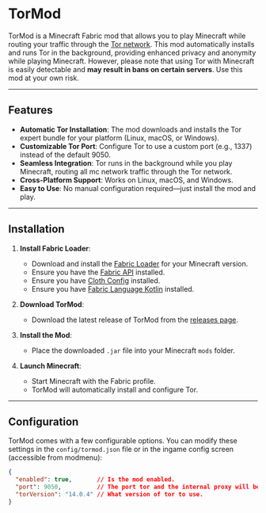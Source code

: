 # TorMod

TorMod is a Minecraft Fabric mod that allows you to play Minecraft while routing your traffic through the [Tor network](https://www.torproject.org/). This mod automatically installs and runs Tor in the background, providing enhanced privacy and anonymity while playing Minecraft. However, please note that using Tor with Minecraft is easily detectable and **may result in bans on certain servers**. Use this mod at your own risk.

---

## Features
- **Automatic Tor Installation**: The mod downloads and installs the Tor expert bundle for your platform (Linux, macOS, or Windows).
- **Customizable Tor Port**: Configure Tor to use a custom port (e.g., 1337) instead of the default 9050.
- **Seamless Integration**: Tor runs in the background while you play Minecraft, routing all mc network traffic through the Tor network.
- **Cross-Platform Support**: Works on Linux, macOS, and Windows.
- **Easy to Use**: No manual configuration required—just install the mod and play.

---

## Installation
1. **Install Fabric Loader**:
    - Download and install the [Fabric Loader](https://fabricmc.net/use/) for your Minecraft version.
    - Ensure you have the [Fabric API](https://www.curseforge.com/minecraft/mc-mods/fabric-api) installed.
    - Ensure you have [Cloth Config](https://modrinth.com/mod/cloth-config) installed.
    - Ensure you have [Fabric Language Kotlin](https://modrinth.com/mod/fabric-language-kotlin) installed.

2. **Download TorMod**:
    - Download the latest release of TorMod from the [releases page](https://github.com/meo209/TorMod/releases).

3. **Install the Mod**:
    - Place the downloaded `.jar` file into your Minecraft `mods` folder.

4. **Launch Minecraft**:
    - Start Minecraft with the Fabric profile.
    - TorMod will automatically install and configure Tor.

---

## Configuration
TorMod comes with a few configurable options. You can modify these settings in the `config/tormod.json` file or in the ingame config screen (accessible from modmenu):

```json
{
  "enabled": true,       // Is the mod enabled.
  "port": 9050,          // The port tor and the internal proxy will be configured to run on. 
  "torVersion": "14.0.4" // What version of tor to use.
}
```